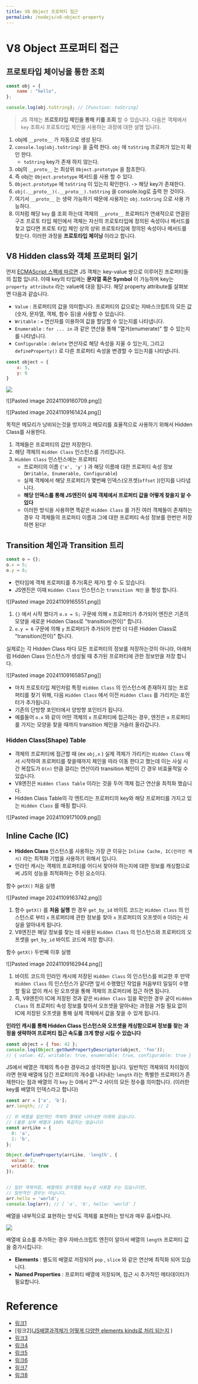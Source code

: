 ```yaml
---
title: V8 Object 프로퍼티 접근
permalink: /nodejs/v8-object-property
---
```


# V8 Object 프로퍼티 접근

## 프로토타입 체이닝을 통한 조회

```js
const obj = {
	name : "hello",
};

console.log(obj.toString); // [Function: toString]
```

> JS 객체는 **프로토타입 체인을 통해 키를 조회** 할 수 있습니다. 다음은 객체에서 `key` 조회시 프로토타입 체인을 사용하는 과정에 대한 설명 입니다.
 
1. obj에 `__proto__` 가 자동으로 생성 된다.
2. `console.log(obj.toString)` 을 출력 한다. `obj` 에 `toString` 프로퍼가 있는지 확인 한다.
	- `toString` key가 존재 하지 않는다.
3. obj의 `__proto__` 는 최상위 `Object.prototype` 을 참조한다.
4. 즉 obj는 `Object.prototype` 메서드를 사용 할 수 있다.
5. `Object.prototype` 에 `toString` 이 있는지 확인한다. -> 해당 key가 존재한다.
6. `obj(.__proto__)(.__proto__).toString` 을 console.log로 출력 한 것이다.
7. 여기서 `__proto__` 는 생략 가능하기 때문에 사용자는 `obj.toString` 으로 사용 가능하다.
8. 이처럼 해당 `key` 를 조회 하는데 객체의 `__proto__` 프로퍼티가 연쇄적으로 연결된 구조 프로토 타입 체인에서 객체는 자신의 프로토타입에 정의된 속성이나 메서드를 찾고 없다면 프로토 타입 체인 상의 상위 프로토타입에 정의된 속성이나 메서드를 찾는다. 이러한 과정을 **프로토타입 체이닝** 이라고 합니다.

## V8 Hidden class와 객체 프로퍼티 읽기

먼저 [ECMAScript 스펙에 따르면](https://tc39.es/ecma262/#sec-property-attributes) JS 객체는 key-value 쌍으로 이루어진 프로퍼티들의 집합 입니다.
이때 key의 타입에는 **문자열 혹은 Symbol** 이 가능하며 key는 `property attribute` 라는 value에 대응 됩니다. 해당 property attribute를 살펴보면 다음과 같습니다.

- `Value` : 프로퍼티의 값을 의미합니다. 프로퍼티의 값으로는 자바스크립트의 모든 값(숫자, 문자열, 객체, 함수 등)을 사용할 수 있습니다.
- `Writable` : `=` 연산자를 이용하여 값을 할당할 수 있는지를 나타냅니다.
- `Enumerable` : `for ... in` 과 같은 연산을 통해 "열거(enumerate)" 할 수 있는지를 나타냅니다.
- `Configurable` : `delete` 연산자로 해당 속성을 지울 수 있는지, 그리고 `defineProperty()` 로 다른 프로퍼티 속성을 변경할 수 있는지를 나타냅니다.

```js
const object = {
	x: 5,
	y: 6
}
```

![](/assets/image07.png)

![[Pasted image 20241109160709.png]]

![[Pasted image 20241109161424.png]]

목적은 메모리가 낭비되는것을 방지하고 메모리를 효율적으로 사용하기 위해서 Hidden Class를 사용한다.

1. 객체들은 프로퍼티의 값만 저장한다.
2. 해당 객체의 `Hidden Class` 인스턴스를 가리킵니다.
3. `Hidden Class` 인스턴스에는 프로퍼티
	- 프로퍼티의 이름 (`'x', 'y'` ) 과 해당 이름에 대한 프로퍼티 속성 정보 (`Writable, Enumerable, Configurable`)
	- 실제 객체에서 해당 프로퍼티가 몇번째 인덱스(오프셋(`offset` ))인지를 나타냅니다.
	- **해당 인덱스를 통해 JS엔진이 실제 객체에서 프로퍼티 값을 어떻게 찾을지 알 수 있다** 
	- 이러한 방식을 사용하면 똑같은 `Hidden Class` 를 가진 여러 객체들이 존재하는 경우 각 객체들의 프로퍼티 이름과 그에 대한 프로퍼티 속성 정보를 한번만 저장하면 된다!

## Transition 체인과 Transition 트리

```js
const o = {};
o.x = 5;
o.y = 6;
```

- 런타임에 객체 프로퍼티를 추가(혹은 제거) 할 수 도 있습니다.
- JS엔진은 이때 `Hidden Class` 인스턴스는 `transition 체인` 을 형성 합니다.

![[Pasted image 20241109165551.png]]

1. `{}` 에서 시작 했다가 `o.x = 5;` 구문에 의해 `x` 프로퍼티가 추가되어 엔진은 기존의 모양을 새로운 Hidden Class로 "transition(전이)" 합니다.
2. `o.y = 6` 구문에 의해 `y` 프로퍼티가 추가되어 한번 더 다른 Hidden Class로 "transition(전이)" 합니다.

실제로는 각 Hidden Class 마다 모든 프로퍼티의 정보를 저장하는것이 아니라, 아래처럼 Hidden Class 인스턴스가 생성될 때 추가된 프로퍼티에 관한 정보만을 저장 합니다.

![[Pasted image 20241109165857.png]]

- 마치 프로토타입 체인처럼 특정 `Hidden Class` 의 인스턴스에 존재하지 않는 프로퍼티를 찾기 위해, 다음 `Hidden Class` 에서 이전 `Hidden Class` 를 가리키는 포인터가 추가됩니다.
- 기존의 단방향 포인터에서 양방향 포인터가 됩니다.
- 예를들어 `o.x` 와 같이 어떤 객체의 `x` 프로퍼티에 접근하는 경우, 엔진은 `x` 프로퍼티를 가지는 모양을 찾을 때까지 transition 체인을 거슬러 올라갑니다.

### Hidden Class(Shape) Table

- 객체의 프로퍼티에 접근할 때 (ex `obj,x` ) 실제 객체가 가리키는 `Hidden Class` 에서 시작하여 프로퍼티를 찾을때까지 체인을 따라 이동 한다고 했는데 이는 사실 시간 복잡도가 `O(n)` 만큼 걸리는 연산이라 transition 체인이 긴 경우 비효율적일 수 있습니다.
- V8엔진은 `Hidden Class Table` 이라는 것을 두어 객체 접근 연산을 최적화 했습니다.
- Hidden Class Table의 각 엔트리는 프로퍼티의 key와 해당 프로퍼티를 가지고 있는 `Hidden Class` 를 매핑 합니다.

![[Pasted image 20241109171009.png]]



## Inline Cache (IC)

- **Hidden Class** 인스턴스를 사용하는 가장 큰 이유는 `Inline Cache, IC(인라인 캐시)` 라는 최적화 기법을 사용하기 위해서 입니다.
- 인라인 캐시는 객체의 프로퍼티를 어디서 찾아야 하는지에 대한 정보를 캐싱함으로써 JS의 성능을 최적화하는 주된 요소이다.

함수 `getX()` 처음 실행

![[Pasted image 20241109163742.png]]

1. 함수 `getX()` 를 **처음 실행** 한 경우 `get_by_id` 바이트 코드는 `Hidden Class` 의 인스턴스로 부터 `x` 프로퍼티에 관한 정보를 찾아 `x` 프로퍼티의 오프셋이 `0` 이라는 사실을 알아내게 됩니다.
2. V8엔진은 해당 정보를 찾는 데 사용된 `Hidden Class` 의 인스턴스와 프로퍼티의 오프셋을 `get_by_id` 바이트 코드에 저장 합니다.

함수 `getX()` 두번째 이후 실행

![[Pasted image 20241109162944.png]]

1. 바이트 코드의 인라인 캐시에 저장된 `Hidden Class` 의 인스턴스를 비교한 후 만약 `Hidden Class` 의 인스턴스가 같다면 앞서 수행했던 작업을 처음부터 일일이 수행할 필요 없이 캐시 된 오프셋을 통해 객체의 프로퍼티에 접근 하면 됩니다.
2. 즉, V8엔진이 IC에 저장된 것과 같은 `Hidden Class` 임을 확인한 경우 굳이 `Hidden Class` 의 프로퍼티 속성 정보를 찾아서 오프셋을 알아내는 과정을 거칠 필요 없이 IC에 저장된 오프셋을 통해 실제 객체에서 값을 찾을 수 있게 됩니다.

**인라인 캐시를 통해 Hidden Class 인스턴스와 오프셋을 캐싱함으로써 정보를 찾는 과정을 생략하여 프로퍼티 접근 속도를 크게 향상 시킬 수 있습니다** 


```js
const object = { foo: 42 };
console.log(Object.getOwnPropertyDescriptor(object, 'foo'));
// { value: 42, writable: true, enumerable: true, configurable: true }
```

JS에서 배열은 객체의 특수한 경우라고 생각하면 됩니다. 일반적인 객체와의 차이점이라면 현재 배열에 담긴 프로퍼티의 개수를 나타내는 `length` 라는 특별한 프로퍼티가 존재한다는 점과 배열의 각 `key` 는 0에서 2³²-2 사이의 모든 정수를 의미합니다. (이러한 key를 배열의 인덱스라고 합니다)

```js
const arr = ['a', 'b'];
arr.length; // 2

// 위 배열을 일반적인 객체의 형태로 나타내면 아래와 같습니다.
// (물론 실제 배열과 100% 똑같지는 않습니다)
const arrLike = {
  0: 'a',
  1: 'b',
};

Object.defineProperty(arrLike, 'length', {
  value: 2,
  writable: true
});


// 일반 객체처럼, 배열에도 문자열을 key로 사용할 수는 있습니다만,
// 일반적인 경우는 아닙니다.
arr.hello = 'world';
console.log(arr); // [ 'a', 'b', hello: 'world' ]
```

배열을 내부적으로 표현하는 방식도 객체를 표현하는 방식과 매우 흡사합니다.

![](/assets/image08.png)

배열에 요소를 추가하는 경우 자바스크립트 엔진이 알아서 배열의 `length` 프로퍼티 값을 증가시킵니다:


- **Elements** : 별도의 배열로 저장되어 `pop` , `slice` 와 같은 연산에 최적화 되어 있습니다.
- **Named Properties** : 프로퍼티 배열에 저장되며, 접근 시 추가적인 메타데이터가 필요합니다.


# Reference

- [링크1](https://v8.dev/docs/hidden-classes) 
- [링크2]([JS배열과객체가 어떻게 다양한 elements kinds로 처리 되는지](https://v8.dev/blog/elements-kinds) ) 
- [링크3]([https://www.youtube.com/watch?v=m9cTaYI95Zc](https://www.youtube.com/watch?v=m9cTaYI95Zc) ) 
- [링크4](https://v8.dev/blog/fast-propertie) 
- [링크5](https://v8.dev/blog/fast-properties) 
- [링크6](https://mathiasbynens.be/notes/shapes-ics) 
- [링크7](https://engineering.linecorp.com/ko/blog/v8-hidden-class) 
- [링크8](https://meetup.nhncloud.com/posts/78) 

